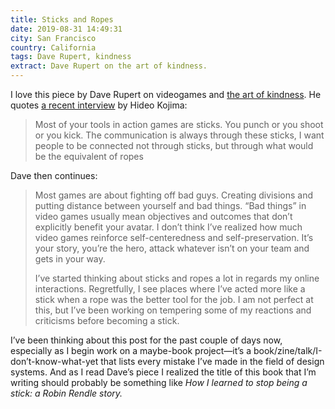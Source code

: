 ```yaml
---
title: Sticks and Ropes
date: 2019-08-31 14:49:31
city: San Francisco
country: California
tags: Dave Rupert, kindness
extract: Dave Rupert on the art of kindness.
---
```


I love this piece by Dave Rupert on videogames and [the art of kindness](https://daverupert.com/2019/08/sticks-and-ropes/). He quotes [a recent interview](https://www.ign.com/articles/2016/06/15/e3-2016-more-cryptic-death-stranding-details-from-kojima) by Hideo Kojima:

> Most of your tools in action games are sticks. You punch or you shoot or you kick. The communication is always through these sticks, I want people to be connected not through sticks, but through what would be the equivalent of ropes

Dave then continues:

> Most games are about fighting off bad guys. Creating divisions and putting distance between yourself and bad things. “Bad things” in video games usually mean objectives and outcomes that don’t explicitly benefit your avatar. I don’t think I’ve realized how much video games reinforce self-centeredness and self-preservation. It’s your story, you’re the hero, attack whatever isn’t on your team and gets in your way.
>
> I’ve started thinking about sticks and ropes a lot in regards my online interactions. Regretfully, I see places where I’ve acted more like a stick when a rope was the better tool for the job. I am not perfect at this, but I’ve been working on tempering some of my reactions and criticisms before becoming a stick.

I’ve been thinking about this post for the past couple of days now, especially as I begin work on a maybe-book project—it’s a book/zine/talk/I-don’t-know-what-yet that lists every mistake I’ve made in the field of design systems. And as I read Dave’s piece I realized the title of this book that I’m writing should probably be something like _How I learned to stop being a stick: a Robin Rendle story._
